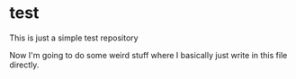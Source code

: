 test
====

This is just a simple test repository

Now I'm going to do some weird stuff where I basically just write in this file directly.
